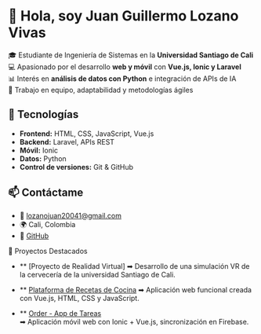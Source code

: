 # 👋 Hola, soy Juan Guillermo Lozano Vivas  

🎓 Estudiante de Ingeniería de Sistemas en la **Universidad Santiago de Cali**  
💻 Apasionado por el desarrollo **web y móvil** con **Vue.js, Ionic y Laravel**  
📊 Interés en **análisis de datos con Python** e integración de APIs de IA  
🤝 Trabajo en equipo, adaptabilidad y metodologías ágiles  

## 🚀 Tecnologías
- **Frontend:** HTML, CSS, JavaScript, Vue.js  
- **Backend:** Laravel, APIs REST  
- **Móvil:** Ionic  
- **Datos:** Python  
- **Control de versiones:** Git & GitHub  

## 📫 Contáctame
- 📧 [lozanojuan20041@gmail.com](mailto:lozanojuan20041@gmail.com)  
- 🌍 Cali, Colombia  
- 🔗 [GitHub](https://github.com/juang-29)  

📌 Proyectos Destacados

- ** [Proyecto de Realidad Virtual]
➡ Desarrollo de una simulación VR de la cervecería de la universidad Santiago de Cali.

- ** [Plataforma de Recetas de Cocina](https://github.com/juang-29/Recetas-Front)
➡ Aplicación web funcional creada con Vue.js, HTML, CSS y JavaScript.

- ** [Order - App de Tareas](https://github.com/juang-29/Order)  
➡ Aplicación móvil web con Ionic + Vue.js, sincronización en Firebase.
